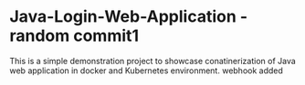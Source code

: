 # Java-Login-Web-Application - random commit1
This is a simple demonstration project to showcase conatinerization of Java web application in docker and Kubernetes environment.
 webhook added
